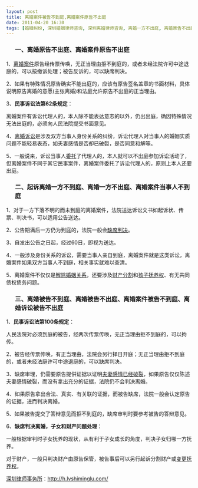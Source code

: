```yaml
---
layout: post
title: 离婚案件被告不到庭,离婚案件原告不出庭
date: 2011-04-20 16:30
tags: [婚姻纠纷, 深圳婚姻律师咨询, 深圳离婚律师咨询, 离婚一方不出庭, 离婚原告不出庭, 离婚案件, 离婚被告不出庭, 离婚被告不到庭, 起诉离婚一方不到庭]
---
```

<ol>
<h3>一、离婚原告不出庭、离婚案件原告不出庭</h3>
</ol>
1、<a href="http://h.lvshiminglu.com/law/tag/%E7%A6%BB%E5%A9%9A%E6%A1%88%E4%BB%B6" target="_blank">离婚案件</a>原告经传票传唤，无正当理由拒不到庭的，或者未经法院许可中途退庭的，可以按撤诉处理；被告反诉的，可以缺席判决。

2、如果有特殊情况原告确实不能出庭的，应该有原告签名盖章的书面材料，具体说明原告离婚的意愿(主张离婚)和法庭允许原告不出庭的正当理由。

3、<strong>民事诉讼法第62条规定</strong>：

离婚案件有诉讼代理人的，本人除不能表达意志的以外，仍出出庭，确因特殊情况无法出庭的，必须向人民法院提交书面意见。

4、<a href="http://h.lvshiminglu.com/law/tag/%E7%A6%BB%E5%A9%9A%E8%AF%89%E8%AE%BC" target="_blank">离婚诉讼</a>是涉及双方当事人身份关系的纠纷，诉讼代理人对当事人的婚姻实质问题不能轻易表态，如夫妻感情是否却已破裂，是否同意和解等。

5、一般说来，诉讼当事人<a href="http://h.lvshiminglu.com/law/tag/%E5%A7%94%E6%89%98%E5%BE%8B%E5%B8%88%E8%B4%B9%E7%94%A8" target="_blank">委托</a>了代理人的，本人就可以不出庭参加诉讼活动了，但离婚案件不同于其它民事案件，离婚案件委托了诉讼代理人的，原则上本人还要出庭。
<ol>
<h3>二、起诉离婚一方不到庭、离婚一方不出庭、离婚案件当事人不到庭</h3>
</ol>
1、对于一方下落不明的而未到庭的离婚案件，法院送达诉讼文书如起诉状、传票、判决书，可以适用公告送达。

2、公告期满后一方仍为到庭的，法院一般会<a href="http://h.lvshiminglu.com/law/tag/%E7%A6%BB%E5%A9%9A%E6%A1%88%E4%BB%B6%E7%BC%BA%E5%B8%AD%E5%88%A4%E5%86%B3" target="_blank">缺席判决</a>。

3、自发出公告之日起，经过60日，即视为送达。

4、一般涉及身份关系的诉讼，需要当事人亲自到庭，离婚案件就是这类诉讼，离婚案件如果双方当事人不到庭，相关事实就难以查清。

5、离婚案件不仅仅是<a href="http://h.lvshiminglu.com/law/tag/%E8%87%AA%E5%8A%A8%E8%A7%A3%E9%99%A4%E5%A9%9A%E5%A7%BB%E5%85%B3%E7%B3%BB" target="_blank">解除婚姻关系</a>，还要涉及<a href="http://h.lvshiminglu.com/law/tag/%E7%A6%BB%E5%A9%9A%E8%B4%A2%E4%BA%A7%E5%88%86%E5%89%B2" target="_blank">财产分割</a>和<a href="http://h.lvshiminglu.com/law/81.html" target="_blank">孩子抚养权</a>、有无共同债权债务问题。
<ol>
<h3>三、离婚被告不到庭、离婚被告不出庭、离婚案件被告不到庭、离婚诉讼被告不出庭</h3>
</ol>
1、<strong>民事诉讼法第100条规定</strong>：

人民法院对必须到庭的被告，经两次传票传唤，无正当理由拒不到庭的，可以拘传。

2、被告经传票传唤，有正当理由，法院会另行择日开庭；无正当理由拒不到庭的，或者未经法庭许可中途退庭的，可以缺席判决。

3、缺席审理，仍需要原告提供证据以证明<a href="http://h.lvshiminglu.com/law/680.html" target="_blank">夫妻感情已经破裂</a>，如果原告仅仅陈述夫妻感情破裂，而没有拿出充分的证据，法院仍不会判决离婚。

4、如果原告拿出合法、真实、有关联的证据，而被告缺席，法院一般会认定原告的证据，进而判决离婚。

5、如果被告提交了答辩意见而拒不到庭的，缺席审判时要参考被告的答辩意见。

6、<strong>缺席判决离婚，子女和财产问题处理</strong>：

一般根据审判时子女抚养的现状，从有利于子女成长的角度，判决子女归哪一方抚养。

对于财产，一般只判决财产由原告保管，被告事后可以另行起诉分割财产或<a href="http://h.lvshiminglu.com/law/tag/%E6%80%8E%E6%A0%B7%E5%8F%98%E6%9B%B4%E6%8A%9A%E5%85%BB%E6%9D%83" target="_blank">变更抚养权</a>。

<a href="http://h.lvshiminglu.com/">深圳律师事务所</a>：<a href="http://h.lvshiminglu.com/">http://h.lvshiminglu.com/</a>

